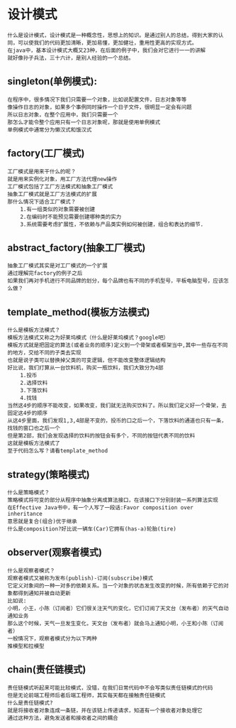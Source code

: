 设计模式
========
	什么是设计模式，设计模式是一种概念性，思想上的知识。是通过别人的总结，得到大家的认同，可以使我们的代码更加清晰，更加易懂，更加健壮，重用性更高的实现方式。
	在java中，基本设计模式大概又23种，在后面的例子中，我们会对它进行一一的讲解
	就好像孙子兵法，三十六计，是别人经验的一个总结。
singleton(单例模式):
--------------------
	在程序中，很多情况下我们只需要一个对象，比如说配置文件，日志对象等等
	像操作日志的对象，如果多个事例同时操作一个日子文件，很明显一定会有问题
	所以日志对象，在整个应用中，我们只需要一个
	那怎么才能令整个应用只有一个日志对象呢，那就是使用单例模式
	单例模式中通常分为懒汉式和饿汉式
factory(工厂模式)
--------------------
	工厂模式是用来干什么的呢？
	就是用来实例化对象，用工厂方法代理new操作
	工厂模式包括了工厂方法模式和抽象工厂模式
	抽象工厂模式就是工厂方法模式的扩展
	那什么情况下适合工厂模式？
		1.有一组类似的对象需要被创建
		2.在编码时不能预见需要创建哪种类的实力
		3.系统需要考虑扩展性，不依赖与产品类实例如何被创建，组合和表达的细节.
abstract_factory(抽象工厂模式)
--------------------
	抽象工厂模式其实是对工厂模式的一个扩展
	通过理解完factory的例子之后
	如果我们再对手机进行不同品牌的划分，每个品牌也有不同的手机型号，平板电脑型号，应该怎么做？
template_method(模板方法模式)
--------------------
	什么是模板方法模式？
	模板方法模式又称之为好莱坞模式（什么是好莱坞模式？google吧）
	模板方式就是把固定的算法(或者业务的顺序)定义到一个骨架或者框架当中,其中一些存在不同的地方，交给不同的子类去实现
	也就是说子类可以替换掉父类的可变逻辑，但不能改变整体逻辑结构
	好比说，我们打算从一台饮料机，购买一瓶饮料，我们大致分为4部
		1.投币
		2.选择饮料
		3.下落饮料
		4.找钱
	当然这4步的顺序不能改变，如果改变，我们就无法购买饮料了。所以我们定义好一个骨架，去固定这4步的顺序
	从这4步里面，我们发现1,3,4部是不变的，投币的口之后一个，下落饮料的通道也只有一条，找钱的窗口也之后一个
	但是第2部，我们会发现选择的饮料的按钮会有多个，不同的按钮代表不同的饮料
	这就是模板方法模式了
	至于代码怎么写？请看template_method
strategy(策略模式)
-------------------
	什么是策略模式？
	策略模式将可变的部分从程序中抽象分离成算法接口，在该接口下分别封装一系列算法实现
	在Effective Java书中，有一个人写了一段话:Favor composition over inheritance
	意思就是复合(组合)优于继承
	什么是composition?好比说一辆车(Car)它拥有(has-a)轮胎(tire)
observer(观察者模式)
-------------------
	什么是观察者模式？
	观察者模式又被称为发布(publish)-订阅(subscribe)模式
	它定义对象间的一种一对多的依赖关系。当一个对象的状态发生改变的时候，所有依赖于它的对象都得到通知并被自动更新
	比如说:
	小明，小王，小陈（订阅者）它们很关注天气的变化，它们订阅了天文台（发布者）的天气自动通知业务
	那么这个时候，天气一旦发生变化，天文台（发布者）就会马上通知小明，小王和小陈（订阅者）
	一般情况下，观察者模式分为以下两种
	推模型和拉模型
chain(责任链模式)
-------------------
	责任链模式听起来可能比较模式，没错，在我们日常代码中不会写类似责任链模式的代码
	但是无论前端工程师后者后端工程师，其实每天都在接触责任链模式
	什么是责任链模式?
	就是将接收者对象连成一条链，并在该链上传递请求，知道有一个接收者对象处理它
	通过这种方法，避免发送者和接收者之间的耦合
	